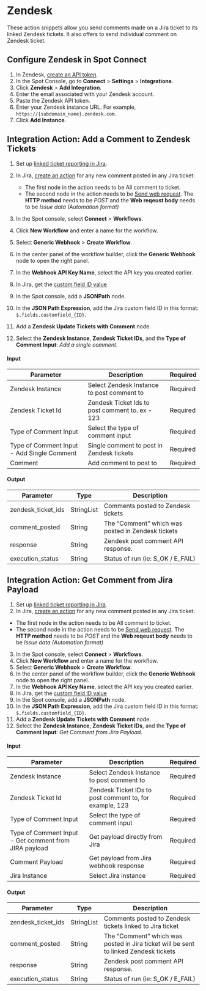 <meta name="robots" content="noindex">

# Zendesk

These action snippets allow you send comments made on a Jira ticket to its linked Zendesk tickets. It also offers to send individual comment on Zendesk ticket.

## Configure Zendesk in Spot Connect

1. In Zendesk, [create an API token](https://developer.zendesk.com/api-reference/introduction/security-and-auth/#api-token).
2. In the Spot Console, go to **Connect** > **Settings** > **Integrations**.
3. Click **Zendesk** > **Add Integration**.
4. Enter the email associated with your Zendesk account.
5. Paste the Zendesk API token.
6. Enter your Zendesk instance URL. For example, `https://{subdomain_name}.zendesk.com`.
7. Click **Add Instance**.

## Integration Action: Add a Comment to Zendesk Tickets

1. Set up [linked ticket reporting in Jira](https://support.zendesk.com/hc/en-us/articles/4408843823642-Reporting-on-the-number-of-Zendesk-tickets-linked-to-a-Jira-issue).
2. In Jira, [create an action](https://support.atlassian.com/cloud-automation/docs/create-and-edit-jira-automation-rules/) for any new comment posted in any Jira ticket:
   * The first node in the action needs to be All comment to ticket.
   * The second node in the action needs to be [Send web request](https://support.atlassian.com/cloud-automation/docs/jira-automation-actions/#Send-web-request). The <b>HTTP method</b> needs to be <i>POST</i> and the <b>Web reqeust body</b> needs to be <i>Issue data (Automation format)</i>     

3. In the Spot console, select **Connect** > **Workflows**.
4. Click **New Workflow** and enter a name for the workflow.
5. Select **Generic Webhook** > **Create Workflow**.
6. In the center panel of the workflow builder, click the **Generic Webhook** node to open the right panel.
7. In the **Webhook API Key Name**, select the API key you created earlier.
8. In Jira, get the [custom field ID value](https://confluence.atlassian.com/jirakb/how-to-find-any-custom-field-s-ids-744522503.html)
9. In the Spot console, add a **JSONPath** node.
10. In the **JSON Path Expression**, add the Jira custom field ID in this format: `$.fields.customfield_{ID}`.
11. Add a **Zendesk Update Tickets with Comment** node.
12. Select the **Zendesk Instance**, **Zendesk Ticket IDs**, and the **Type of Comment Input**: <i>Add a single comment</i>.

#### Input

| Parameter                                  | Description                                     | Required      |
|--------------------------------------------|-------------------------------------------------|---------------|
| Zendesk Instance                           | Select Zendesk Instance to post comment to      | Required      |
| Zendesk Ticket Id                          | Zendesk Ticket Ids to post comment to. ex - 123 | Required      |
| Type of Comment Input                      | Select the type of comment input                | Required      |
| Type of Comment Input - Add Single Comment | Single comment to post in Zendesk tickets       | Required      |
| Comment                                    | Add comment to post to                          | Required      |

#### Output

| Parameter          | Type       | Description                                        |
|--------------------|------------|----------------------------------------------------|
| zendesk_ticket_ids | StringList | Comments posted to Zendesk tickets                 |
| comment_posted     | String     | The “Comment” which was posted in Zendesk tickets  |
| response           | String     | Zendesk post comment API response.                 |
| execution_status   | String     | Status of run (ie: S_OK / E_FAIL)                  |

## Integration Action: Get Comment from Jira Payload

1. Set up [linked ticket reporting in Jira](https://support.zendesk.com/hc/en-us/articles/4408843823642-Reporting-on-the-number-of-Zendesk-tickets-linked-to-a-Jira-issue).
2. In Jira, [create an action](https://support.atlassian.com/cloud-automation/docs/create-and-edit-jira-automation-rules/) for any new comment posted in any Jira ticket:
  * The first node in the action needs to be All comment to ticket.
  * The second node in the action needs to be [Send web request](https://support.atlassian.com/cloud-automation/docs/jira-automation-actions/#Send-web-request). The <b>HTTP method</b> needs to be <i>POST</i> and the <b>Web reqeust body</b> needs to be <i>Issue data (Automation format)</i>     

3. In the Spot console, select **Connect** > **Workflows**.
4. Click **New Workflow** and enter a name for the workflow.
5. Select **Generic Webhook** > **Create Workflow**.
6. In the center panel of the workflow builder, click the **Generic Webhook** node to open the right panel.
7. In the **Webhook API Key Name**, select the API key you created earlier.
8. In Jira, get the [custom field ID value](https://confluence.atlassian.com/jirakb/how-to-find-any-custom-field-s-ids-744522503.html)
9. In the Spot console, add a **JSONPath** node.
10. In the **JSON Path Expression**, add the Jira custom field ID in this format: `$.fields.customfield_{ID}`.
11. Add a **Zendesk Update Tickets with Comment** node.
12. Select the **Zendesk Instance**, **Zendesk Ticket IDs**, and the **Type of Comment Input**: <i>Get Comment from Jira Payload</i>.

#### Input

| Parameter                                             | Description                                             | Required  |
|-------------------------------------------------------|---------------------------------------------------------|-----------|
| Zendesk Instance                                      | Select Zendesk Instance to post comment to              | Required  |
| Zendesk Ticket Id                                     | Zendesk Ticket IDs to post comment to, for example, 123 | Required  |
| Type of Comment Input                                 | Select the type of comment input                        | Required  |
| Type of Comment Input - Get comment from JIRA payload | Get payload directly from Jira                          | Required  |
| Comment Payload                                       | Get payload from Jira webhook response                  | Required  |
| Jira Instance                                         | Select Jira instance                                    | Required  |

#### Output

| Parameter          | Type       | Description                                                                           |
|--------------------|------------|---------------------------------------------------------------------------------------|
| zendesk_ticket_ids | StringList | Comments posted to Zendesk tickets linked to Jira ticket                              |
| comment_posted     | String     | The “Comment” which was posted in Jira ticket will be sent to linked Zendesk tickets  |
| response           | String     | Zendesk post comment API response.                                                    |
| execution_status   | String     | Status of run (ie: S_OK / E_FAIL)                                                     |
